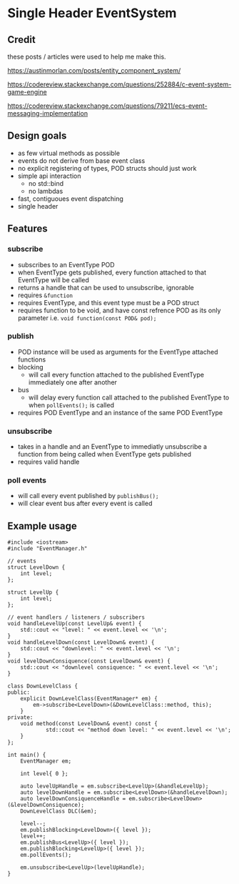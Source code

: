 # Single Header EventSystem

## Credit
these posts / articles were used to help me make this.

https://austinmorlan.com/posts/entity_component_system/

https://codereview.stackexchange.com/questions/252884/c-event-system-game-engine

https://codereview.stackexchange.com/questions/79211/ecs-event-messaging-implementation

## Design goals

* as few virtual methods as possible
* events do not derive from base event class
* no explicit registering of types, POD structs should just work
* simple api interaction 
    * no std::bind
    * no lambdas
* fast, contiguoues event dispatching
* single header

## Features

### subscribe

* subscribes to an EventType POD
* when EventType gets published, every function attached to that EventType will be called
* returns a handle that can be used to unsubscribe, ignorable
* requires ```&function```
* requires EventType, and this event type must be a POD struct
* requires function to be void, and have const refrence POD as its only parameter i.e. ```void function(const POD& pod);```


### publish

* POD instance will be used as arguments for the EventType attached functions
* blocking
    * will call every function attached to the published EventType immediately one after another
* bus
    * will delay every function call attached to the published EventType to when ```pollEvents();``` is called
* requires POD EventType and an instance of the same POD EventType

    
### unsubscribe

* takes in a handle and an EventType to immediatly unsubscribe a function from being called when EventType gets published
* requires valid handle

### poll events

* will call every event published by ```publishBus();```
* will clear event bus after every event is called

## Example usage

    #include <iostream>
    #include "EventManager.h"

    // events
    struct LevelDown {
	    int level;
    };

    struct LevelUp {
	    int level;
    };

    // event handlers / listeners / subscribers
    void handleLevelUp(const LevelUp& event) {
	    std::cout << "level: " << event.level << '\n';
    }
    void handleLevelDown(const LevelDown& event) {
	    std::cout << "downlevel: " << event.level << '\n';
    }
    void levelDownConsiquence(const LevelDown& event) {
	    std::cout << "downlevel consiquence: " << event.level << '\n';
    }

    class DownLevelClass {
    public:
	    explicit DownLevelClass(EventManager* em) {
		    em->subscribe<LevelDown>(&DownLevelClass::method, this);
	    }
    private:
	    void method(const LevelDown& event) const {
	    	    std::cout << "method down level: " << event.level << '\n';
	    }
    };

    int main() {
	    EventManager em;

	    int level{ 0 };

	    auto levelUpHandle = em.subscribe<LevelUp>(&handleLevelUp);
	    auto levelDownHandle = em.subscribe<LevelDown>(&handleLevelDown);
	    auto levelDownConsiquenceHandle = em.subscribe<LevelDown>(&levelDownConsiquence);
	    DownLevelClass DLC(&em);

	    level--;
	    em.publishBlocking<LevelDown>({ level });
	    level++;
	    em.publishBus<LevelUp>({ level });
	    em.publishBlocking<LevelUp>({ level });
	    em.pollEvents();

	    em.unsubscribe<LevelUp>(levelUpHandle);
    }
